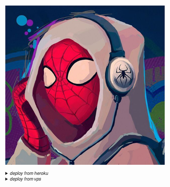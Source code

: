 <p align="center">
  <img src="No-Way-Home/IMG_20220310_161504_330.jpg" alt="No Way Home">
</p>

<details><summary>𝑑𝑒𝑝𝑙𝑜𝑦 𝑓𝑟𝑜𝑚 ℎ𝑒𝑟𝑜𝑘𝑢</summary>
<p>
<pre>
<p><a href="https://heroku.com/deploy?template=https://github.com/ATHIF-EFX/SpiderMan-NoWayHome"> <img src="https://img.shields.io/badge/Deploy%20To%20Heroku-blueviolet?style=for-the-badge&logo=heroku" width="200""/></a></p>
</pre>
</p>
</details>

<details><summary>𝑑𝑒𝑝𝑙𝑜𝑦 𝑓𝑟𝑜𝑚 𝑣𝑝𝑠</summary>
<p>
<pre>
git clone https://github.com/ATHIF-EFX/SpiderMan-NoWayHome
# Install Packages
# pip3 install -r requirements.txt
Edit `info.py` with variables as given below then run bot
python3 bot.py
</pre>
</p>
</details>
